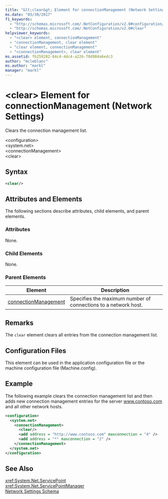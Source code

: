 ```yaml
---
title: "&lt;clear&gt; Element for connectionManagement (Network Settings)"
ms.date: "03/30/2017"
f1_keywords: 
  - "http://schemas.microsoft.com/.NetConfiguration/v2.0#configuration/system.net/connectionManagement/clear"
  - "http://schemas.microsoft.com/.NetConfiguration/v2.0#clear"
helpviewer_keywords: 
  - "<clear> element, connectionManagement"
  - "connectionManagement, clear element"
  - "clear element, connectionManagement"
  - "<connectionManagement>, clear element"
ms.assetid: fb259282-84c4-4dc4-a226-78d904a6edc3
author: "mcleblanc"
ms.author: "markl"
manager: "markl"
---
```

# &lt;clear&gt; Element for connectionManagement (Network Settings)
Clears the connection management list.  

 \<configuration>  
\<system.net>  
\<connectionManagement>  
\<clear>  

## Syntax  

```xml  
<clear/>  
```  

## Attributes and Elements  
 The following sections describe attributes, child elements, and parent elements.  

### Attributes  
 None.  

### Child Elements  
 None.  

### Parent Elements  


|**Element**|**Description**|  
|-----------------|---------------------|  
|[connectionManagement](../../../../../docs/framework/configure-apps/file-schema/network/connectionmanagement-element-network-settings.md)|Specifies the maximum number of connections to a network host.|  

## Remarks  
 The `clear` element clears all entries from the connection management list.  

## Configuration Files  
 This element can be used in the application configuration file or the machine configuration file (Machine.config).  

## Example  
 The following example clears the connection management list and then adds new connection management entries for the server www.contoso.com and all other network hosts.  

```xml  
<configuration>  
  <system.net>  
    <connectionManagement>  
      <clear/>  
      <add address = "http://www.contoso.com" maxconnection = "4" />  
      <add address = "*" maxconnection = "2" />  
    </connectionManagement>  
  </system.net>  
</configuration>  
```  

## See Also  
 <xref:System.Net.ServicePoint>  
 <xref:System.Net.ServicePointManager>  
 [Network Settings Schema](../../../../../docs/framework/configure-apps/file-schema/network/index.md)
